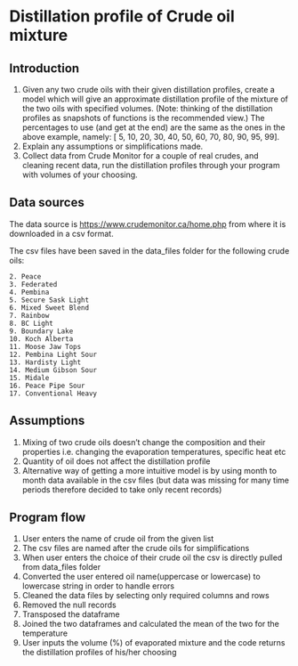 # Distillation profile of Crude oil mixture

## Introduction
1. Given any two crude oils with their given distillation profiles, create a model which will give an
approximate distillation profile of the mixture of the two oils with specified volumes. (Note: thinking
of the distillation profiles as snapshots of functions is the recommended view.) The percentages to
use (and get at the end) are the same as the ones in the above example, namely: [ 5, 10, 20, 30,
40, 50, 60, 70, 80, 90, 95, 99].
2. Explain any assumptions or simplifications made.
3. Collect data from Crude Monitor for a couple of real crudes, and cleaning recent data, run the
distillation profiles through your program with volumes of your choosing.


## Data sources 

The data source is  https://www.crudemonitor.ca/home.php from where it is downloaded in a csv format. 

The csv files have been saved in the data_files folder for the following crude oils:
```1. Light Smiley
2. Peace
3. Federated
4. Pembina 
5. Secure Sask Light 
6. Mixed Sweet Blend 
7. Rainbow 
8. BC Light
9. Boundary Lake
10. Koch Alberta 
11. Moose Jaw Tops 
12. Pembina Light Sour 
13. Hardisty Light 
14. Medium Gibson Sour 
15. Midale 
16. Peace Pipe Sour 
17. Conventional Heavy
```

## Assumptions

1. Mixing of two crude oils doesn’t change the composition and their properties i.e. changing the evaporation temperatures, specific heat etc
2. Quantity of oil does not affect the distillation profile
3. Alternative way of getting a more intuitive model is by using month to month data available in the csv files (but data was missing for many time periods therefore decided to take only recent records)

## Program flow

1. User enters the name of crude oil from the given list
2. The csv files are named after the crude oils for simplifications
3. When user enters the choice of their crude oil the csv is directly pulled from data_files folder
4. Converted the user entered oil name(uppercase or lowercase)  to lowercase string in order to handle errors
5. Cleaned the data files by selecting only required columns and rows
6. Removed the null records
7. Transposed the dataframe
8. Joined the two dataframes and calculated the mean of the two for the temperature
9. User inputs the volume (%) of evaporated mixture and the code returns the distillation profiles of his/her choosing




